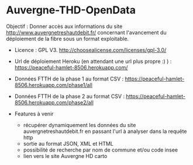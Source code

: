 # Auvergne-THD-OpenData
Objectif : Donner accès aux informations du site http://www.auvergnetreshautdebit.fr/ concernant l'avancement du déploiement de la fibre sous un format exploitable.

* Licence : GPL V3. http://choosealicense.com/licenses/gpl-3.0/
* Url de déploiement Heroku (en attendant une url plus propre :) ) : https://peaceful-hamlet-8506.herokuapp.com/
* Données FTTH de la phase 1 au format CSV : https://peaceful-hamlet-8506.herokuapp.com/phase1/all
* Données FTTH de la phase 2 au format CSV : https://peaceful-hamlet-8506.herokuapp.com/phase2/all

* Features à venir
  * récupérer dynamiquement les données du site auvergnetreshautdebit.fr en passant l'url à analyser dans la requête http
  * sortie au format JSON, XML et HTML
  * possibilité de recherche par nom de commune et/ou code insee
  * lien vers le site Auvergne HD carto
